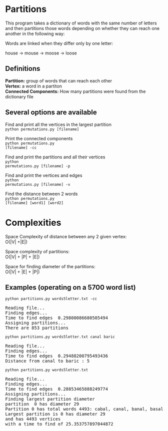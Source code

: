 # Partitions

This program takes a dictionary of words with the same number of letters and then partitions those words depending
on whether they can  reach one another in the following way:

Words are linked when they differ only by one letter:

house -> mouse -> moose -> loose

## Definitions
<b>Partition:</b> group of words that can reach each other<br>
<b>Vertex:</b> a word in a partiton<br>
<b>Connected Components:</b> How many partitions were found from the dictionary file<br>

## Several options are available

Find and print all the vertices in the largest partition<br>
<code>python permutations.py [filename]</code>

Print the connected components<br>
<code>python permutations.py [filename] -cc</code>

Find and print the partitions and all their vertices<br>
<code>python permutations.py [filename] -p</code>

Find and print the vertices and edges<br>
<code>python permutations.py [filename] -v</code>

Find the distance between 2 words<br>
<code>python permutations.py [filename] [word1] [word2]</code>

# Complexities

Space Complexity of distance between any 2 given vertex:<br>
O(|V| +|E|)

Space complexity of partitions:<br>
O(|V| + |P| + |E|)

Space for finding diameter of the partitions:<br>
O(|V| + |E| + |P|)


Examples (operating on a 5700 word list)
--
<code>python partitions.py words5letter.txt -cc</code>
<pre>Reading file...
Finding edges...
Time to find edges  0.29800086680505494
Assigning partitions...
There are 853 partitions
</pre>

<code>python partitions.py words5letter.txt canal baric</code>
<pre>Reading file...
Finding edges...
Time to find edges  0.29488200795493436
Distance from canal to baric : 5
</pre>

<code>python partitions.py words5letter.txt</code>
<pre>
Reading file...
Finding edges...
Time to find edges  0.28853465888249774
Assigning partitions...
Finding largest partition diameter
partition  0 has diameter 29
Partition 0 has total words 4493: cabal, canal, banal, basal, basil, nasal, basic, basin, basis, natal, naval, baric, bases, basks, oasis, fatal, navel, boric, buses, cases, bares, gases, baser, banes, oases, eases, bales, bakes, lases, bates, vases, babes, based, barks, casks, masks, tasks, balks, busks, backs, banks, fetal, novel, gavel, naves, ravel, toric, bused, fuses, muses, ruses, busts, casas, cages, cares, cakes, cased, cafes, capes, caves, casts, casus, canes, mares, bards, barbs, nares, barer, byres, tares, barms, pares, fares, barfs, dares, bared, barns, hares, wares, bores, gales, gapes, gasps, gates, gazes, games, gages, baler, maser, baker, laser, panes, wanes, janes, bangs, banns, bands, bones, manes, vanes, lanes, esses, eaves, easts, easel, eased, balls, sales, balms, biles, males, wales, balds, tales, hales, pales, kales, vales, baled, dales, fakes, lakes, makes, rakes, sakes, baked, wakes, takes, jakes, bikes, loses, lames, lazes, lades, lased, laves, laces, lasts, baths, pates, dates, bated, bites, rates, fates, hates, sates, bytes, nates, mates, vises, vapes, babel, bayed, darks, harks, marks, parks, larks, barky, calks, musks, masts, tacks, tusks, tanks, talks, bilks, bulks, walks, balky, rusks, bunks, bucks, husks, dusks, racks, sacks, jacks, packs, bocks, becks, hacks, lacks, bonks, hanks, yanks, ranks, metal, feral, petal, fecal, hovel, waves, paves, raves, saves, napes, haves, names, revel, raved, raven, raver, topic, toxic, tonic, mused, fused, fumes, fusee, fuzes, mules, muxes, mutes, muser, musos, musts, roses, runes, rubes, rules, rises, rusts, butts, ousts, busty, bests, dusts, lusts, bunts, gusts, caged, sages, cagey, wages, rages, pages, cager, cards, cared, carps, cures, carts, caret, carer, cores, caked, cukes, cokes, caped, caned, cawed, caved, safes, capos, caper, rapes, copes, tapes, coves, costs, fasts, cants, cysts, caste, pasts, caner, cones, mazes, mores, mires, marls, marts, maces, nards, birds, wards, lards, bauds, pards, yards, garbs, narcs, rarer, darer, parer, borer, pyres, tyres, lyres, tires, tarts, tarps, tames, taxes, taros, tarns, tared, farms, barmy, berms, harms, warms, pared, parts, pores, paren, paces, paras, faxes, faces, fires, fames, fazes, fores, farts, fades, fared, barfy, dared, darts, darns, dames, dazes, bored, oared, eared, yarns, warns, burns, earns, hades, hames, heres, hires, hazes, harem, harts, harps, warps, warts, wires, waxes, wades, bodes, yores, lores, gores, sores, boxes, galls, gules, galas, gaper, gaped, rasps, wasps, hasps, gated, gazer, razes, gazed, gamer, gamey, gamed, haler, paler, mazer, miser, mater, macer, maker, waker, laker, biker, raker, faker, taker, lamer, lager, laver, laxer, later, layer, loser, lacer, pants, penes, paned, pines, panel, pangs, pones, wines, wands, wants, waned, jades, fangs, bongs, hangs, gangs, bungs, tangs, bunds, rands, bends, hands, binds, sands, bandy, lands, bonds, boned, nones, hones, bonus, boner, tones, zones, maned, mines, vines, vaned, lines, lunes, asses, elves, bawls, falls, bells, calls, walls, bills, bails, palls, malls, halls, bolls, bally, bulls, salts, soles, saxes, calms, palms, balmy, wiles, tiles, miles, riles, bides, files, piles, moles, malts, waled, baldy, talcs, talus, haled, halts, halos, holes, poles, paled, valet, doles, faked, likes, mikes, raked, races, naked, biked, waked, waken, tikes, tykes, taken, tokes, jokes, jukes, hikes, dikes, yikes, kikes, pikes, loves, hoses, noses, loges, poses, loxes, lopes, lobes, lodes, doses, lambs, limes, lamas, lamed, lamps, lazed, laded, laden, laved, laced, lavas, lives, lacey, lists, bathe, beths, raths, maths, oaths, paths, laths, pater, paten, dotes, dated, dater, hated, sated, mated, fated, rated, biter, mites, lites, cites, kites, rites, sites, rater, fetes, hater, notes, matey, motes, metes, wises, vires, vices, visas, vised, vibes, bagel, label, hayed, rayed, payed, dirks, dorks, darky, hawks, murks, parka, perks, porks, lurks, musky, mucks, mists, mosts, tucks, tacky, ticks, tacts, tacos, tusky, talky, silks, milks, hulks, sulks, bulbs, bulky, risks, junks, bunko, hunks, funks, dunks, punks, gunks, sucks, pucks, ducks, fucks, lucks, husky, desks, disks, dusky, rocks, sicks, socks, jocks, pocks, pecks, picks, pacts, hocks, docks, locks, books, mocks, cocks, necks, beaks, decks, hicks, licks, honks, zonks, wonks, monks, conks, hanky, rants, rinks, medal, pedal, penal, focal, decal, hover, hotel, waver, wives, waved, paved, paver, roves, rives, saved, saver, haven, hives, named, namer, rebel, revet, repel, level, bevel, raged, raced, razed, rived, raped, roved, riven, maven, raper, razer, rover, rawer, racer, river, toxin, monic, sonic, tunic, conic, ionic, muted, fuzed, fumed, fumer, mulls, yules, muley, luxes, mixes, tuxes, muter, mutts, lutes, jutes, musta, musty, roles, ropes, robes, rungs, runts, dunes, tunes, tubes, lubes, pubes, cubes, ruler, ruled, risen, rices, riser, rimes, rides, rusty, rests, butte, putts, busby, bushy, lusty, dusty, gusty, fusty, pests, beets, tests, belts, beats, vests, wests, zests, nests, jests, bents, duets, ducts, hunts, cunts, punts, aunts, gists, gusto, paged, waged, sager, sagas, wager, pager, eager, cater, curds, cords, cored, cured, camps, corps, carpy, curls, curer, curbs, lures, carte, carat, cadet, corer, cotes, corns, corks, comes, codes, corms, coxes, coked, pukes, nukes, dukes, yokes, pokes, taped, coped, coned, cowed, yawed, jawed, sawed, pawed, hawed, safer, capon, coper, taper, paper, hopes, topes, dopes, mopes, popes, types, tapis, coven, cover, moves, covey, doves, covet, toves, hosts, coats, costa, colts, posts, coots, fists, facts, cents, canto, waste, paste, baste, haste, taste, pasta, pasty, saner, coney, mazed, morel, modes, morts, morns, mimes, mired, sires, mails, earls, mauls, maced, nerds, girds, words, lauds, lords, lardy, narco, direr, payer, pacer, pawer, purer, sorer, bower, boxer, tyros, times, tides, tines, tired, tiros, torts, turps, tamps, tomes, tamed, tamer, taxed, taxer, taxis, tarot, turns, terns, forms, firms, beams, bergs, germs, terms, perms, worms, paced, pored, ports, party, poxes, papas, faxer, faxed, foxes, fixes, feces, faced, facer, facet, firer, fines, fives, fired, fifes, famed, fazed, forts, fords, forks, faded, fader, farad, dazed, dirts, damns, dawns, dimes, domes, damps, dozes, xored, gored, booed, boded, bowed, boxed, erred, yawns, burnt, burps, burls, burrs, burgs, hides, homes, herbs, hexes, herds, herem, heros, hirer, hired, hazel, hazed, hazer, harum, hafts, hurts, harpy, worts, wafts, waits, watts, warty, wirer, wipes, wired, waxer, waxed, waxen, wader, waded, wadis, nodes, sorts, gulls, gaols, gills, gulfs, gulps, gayer, ramps, raspy, waspy, wisps, hayer, holer, poler, miner, mimer, mixer, miler, miter, wiser, eater, tater, meter, water, wafer, liker, piker, hiker, bider, fakir, toker, lever, liver, lover, liter, latex, sayer, loper, loner, doser, lower, poser, pints, panty, pends, penis, genes, pined, pipes, dines, nines, piney, pinks, pings, sines, panga, ponds, winey, wined, wings, winds, winos, winks, wends, wanta, wonts, jaded, tongs, longs, bongo, songs, gongs, mungs, dungs, lungs, tings, tangy, tango, funds, rends, rinds, randy, raids, vends, mends, sends, tends, beads, fends, lends, handy, hinds, minds, finds, kinds, sandy, baddy, bawdy, dandy, candy, honed, toned, zoned, honey, honer, bogus, toner, goner, totes, mined, minks, mints, minis, minus, minas, vined, linen, lined, lints, links, lings, liner, apses, ashes, asset, assed, arses, bowls, pawls, yawls, fills, fails, fells, fulls, belli, wells, sells, dells, cells, belly, hells, jells, yells, tells, belle, culls, calla, cills, cauls, wails, wills, hills, rills, kills, pills, billy, sills, tills, mills, dills, boils, baits, hails, vails, tails, rails, nails, jails, sails, pails, pally, polls, pulls, molls, hulls, hallo, hauls, bolts, bolas, bolos, dolls, lolls, rolls, tolls, tally, bully, badly, rally, sally, dally, lulls, nulls, dulls, salty, silts, soled, solos, sexes, sixes, palmy, wiled, wilds, wilts, tilts, tiled, tiler, riled, bided, sides, bidet, aides, filer, filet, films, filed, piled, molds, molts, molas, melts, malty, tabus, holed, hilts, holds, holey, polos, poled, polis, doled, doges, dolts, liked, liken, miked, nuked, hiked, diked, biped, woken, oaken, tikis, dykes, token, toked, joked, joker, dices, dives, yipes, loved, hosed, nosed, nosey, logos, posed, poset, loped, lobed, dosed, limbs, iambs, jambs, limey, limed, limos, limen, limns, limps, mamas, lumps, vamps, lived, jives, liven, gives, lifts, wists, lisps, lilts, lathe, betas, moths, myths, piths, latus, peter, eaten, oaten, doted, votes, doter, deter, sited, meted, feted, titer, niter, mitts, cited, kiths, kited, situs, sizes, fetus, noter, noted, motel, motet, memes, wised, virus, vireo, vivas, vitas, gibes, jibes, lapel, libel, hayey, payee, dicks, kirks, dinks, dorky, works, dorms, gawks, murky, peaks, jerks, peeks, perky, porky, mucky, mushy, mussy, mucus, micks, misty, moats, moots, wacky, kicks, nicks, wicks, silos, sinks, silky, milky, hulas, hulky, sulky, bulgy, risky, junky, jinks, bunco, hunky, finks, funky, punky, gunky, ducky, duces, lucky, hussy, discs, rocky, rooks, sicko, soaks, socko, pocky, picky, picas, hocus, hooks, locos, looks, locus, lochs, booky, booms, nooks, boobs, boons, cooks, kooks, boors, zooks, boots, gooks, cocky, cocos, cocas, bears, beans, beaus, teaks, leaks, beaky, honky, wonky, lanky, rafts, rents, oinks, kinks, rings, modal, venal, renal, vocal, local, decaf, ducal, decay, mover, hoper, hiver, homer, rivet, savor, sawer, saber, sever, hived, reset, relet, levee, betel, bezel, riced, jived, rimed, dived, rapid, roped, moved, rowed, robed, ripen, given, roper, riper, razor, roger, rower, ricer, giver, rimer, diver, fiver, rifer, rider, manic, runic, comic, cynic, colic, iodic, luted, mixed, nixes, cuter, outer, runty, dudes, dupes, dynes, tunas, tuner, tuned, tuber, tubed, tubas, pubis, cuber, cubed, ruder, rutty, putty, gushy, cushy, pushy, gutty, fisty, fussy, pelts, peats, pesto, pesos, beeps, meets, beefs, beers, texts, tents, testy, teats, felts, welts, heats, blats, feats, meats, seats, boats, brats, vents, wefts, zesty, newts, nerts, dents, gents, suets, duels, diets, hints, cults, girts, gifts, gilts, egger, edger, curdy, surds, turds, coeds, colds, cordy, coxed, coded, cooed, lured, comps, campy, campo, coops, coups, carry, carny, hurls, curly, furls, purls, lurer, surer, nurbs, carve, carne, karat, comer, coder, cower, coyer, corny, coons, horns, cornu, coins, corky, comas, comet, combs, cedes, codex, codas, norms, yoked, poked, puked, nudes, yokel, pokey, poker, typed, toped, hoped, moped, doped, lowed, vowed, sowed, mowed, towed, wowed, sewed, hewed, canon, caron, toper, doper, moper, tapir, piper, hypes, topos, dopey, typos, lapis, cozen, woven, dovey, coset, civet, hoots, coals, goats, chats, coati, cotta, jolts, colas, volts, pouts, poste, poets, foots, clots, toots, cools, loots, roots, soots, fiats, facto, cento, passe, haute, hasty, tasty, pasha, nasty, patty, money, moral, model, mohel, modus, modem, moons, moans, mimed, mimeo, aired, sired, siren, siree, mains, maids, maims, early, nerdy, needs, nerfs, gilds, giros, girls, wolds, wordy, woods, laude, lordy, loads, hardy, tardy, airer, diner, dicer, dimer, pryer, plyer, power, puree, sober, sower, bowel, mower, tower, vower, dower, gyros, timer, timed, tided, tints, touts, torus, torte, turfs, temps, tombs, maxis, tuans, kerns, teens, ferns, forma, foams, firma, seams, reams, beamy, teams, teems, wormy, poxed, purty, parry, papaw, pupas, papal, fixer, foxed, fixed, tacet, fiber, finer, fined, finis, fonts, forth, forte, forty, folds, foods, forky, folks, dozed, dirty, dints, downs, pawns, lawns, fawns, domed, dumps, dozen, dozer, oozes, wooed, mooed, yawny, yawps, burst, buret, bumps, burly, burry, purrs, burro, hider, homed, homey, homos, kerbs, verbs, herby, hexed, hexer, vexes, heads, heeds, heron, zeros, hefts, hafta, yurts, happy, harry, worth, writs, gaits, whits, waifs, wiper, wider, wiped, sorta, softs, gully, golfs, pulps, romps, rumps, wispy, washy, wimps, polar, minor, aimer, oiler, viler, ester, enter, toter, lifer, eider, cider, aider, toyer, leper, fever, never, shyer, slyer, pinto, pansy, genus, genet, dined, piped, pipet, dings, pinky, pinko, sings, jings, zings, kings, sinus, sinew, panda, windy, wifey, welds, weeds, manta, wanna, bingo, munge, mungy, dungy, lunge, tinge, tansy, mangy, rangy, mango, reads, reeds, roids, rains, velds, meads, menus, melds, seeds, beady, leads, deads, brads, feuds, feeds, kinda, biddy, caddy, buddy, daddy, paddy, faddy, canny, toted, toyed, hooey, hokey, honor, gofer, totem, midis, minim, micas, mynas, linty, lingo, apsos, aches, ashen, asked, howls, fowls, yowls, jowls, cowls, filly, fairs, foils, feels, fella, fuels, fully, weals, selfs, seals, deals, delis, ceils, cello, kelly, belay, jelly, telly, hello, helps, heals, helms, heels, jello, yella, yelps, teals, belie, caulk, hilly, rials, rille, kilts, kilos, kilns, bigly, dilly, silly, bilgy, dials, soils, toils, roils, coils, bahts, hairs, veils, taels, pains, pairs, polly, palsy, pools, molly, hullo, bouts, bozos, dolly, lolly, tools, sully, dully, sadly, madly, rawly, daily, lulus, duals, silty, sifts, jilts, solid, solon, sexed, ailed, oiled, tilth, tiger, sided, aided, filar, filmy, moods, moldy, golds, molto, molar, molal, hoods, holly, polio, diced, bipod, women, joyed, dicey, divas, mosey, legos, posit, limbo, limby, aimed, lumen, liens, lions, pimps, gimps, humps, pumps, sumps, lumpy, mumps, jumps, livid, gyves, lefts, rifts, lofts, lilty, lithe, zetas, mothy, goths, withs, pithy, pitas, lotus, outen, often, voted, voter, defer, sized, mewed, fetid, feued, nicer, sizer, memos, video, kivas, vitae, vitam, vital, gibed, giber, jibed, jiber, dicky, dinky, dooms, gawky, peaky, peals, pears, jerky, leeks, geeks, seeks, reeks, weeks, peens, peels, peers, peeps, pesky, porgy, yucky, mashy, missy, pussy, messy, mossy, moors, wacko, kicky, bulge, buggy, jinns, bunch, junco, funny, punny, gunny, duchy, disco, rooky, roods, roofs, rooms, soaps, soars, focus, hoops, hooky, hoofs, looms, loons, looky, loops, nooky, booby, boomy, boozy, gooky, bosky, cooky, booty, kooky, zooms, noons, bombs, blobs, goons, toons, boars, doors, booth, blots, groks, goofs, goods, cohos, cocoa, wears, dears, gears, nears, tears, beard, fears, rears, years, hears, sears, leans, means, jeans, beano, weans, brans, deans, beaut, beaux, leaky, leafs, leaps, rente, oinky, kinky, nodal, regal, vocab, loyal, ducat, decry, delay, decoy, hyper, favor, sewer, seven, seder, resew, beset, rabid, vapid, rewed, viper, refer, magic, mania, panic, folic, nixed, otter, runny, supes, duped, duper, tufas, tubal, pubic, nuder, nutty, ratty, potty, petty, cuspy, gutsy, gutta, fishy, fifty, plats, peaty, prats, keeps, seeps, veeps, weeps, deeps, jeeps, beefy, reefs, jeers, leers, biers, seers, veers, beery, texas, tenth, thats, twats, heaps, heath, blabs, slats, blahs, flats, frats, meals, meaty, swats, stats, spats, scats, sects, brags, brass, brays, braes, debts, suety, suers, stets, suits, dieth, diems, girth, egged, edged, edges, curvy, turdy, curry, suras, surfs, ceded, lurid, pomps, cameo, poops, chops, crops, clops, coupe, soups, tarry, marry, hurly, surly, super, numbs, calve, curve, ceder, foyer, horny, loins, joins, coifs, chins, somas, wombs, combo, sodas, yodel, pooey, hyped, vowel, towel, wowee, dewed, hewer, canoe, carom, carob, baron, carol, hypos, topoi, lapin, goals, foals, goads, gnats, gouts, chars, chaos, chaws, chaps, whats, chits, lotta, gotta, pours, louts, poufs, routs, posse, poems, fools, clogs, plots, cloys, clods, cloth, slots, trots, tooth, wools, riots, rooty, sooty, shots, sooth, snots, spots, lento, pause, parse, masse, saute, tatty, natty, fatty, batty, catty, patsy, coral, moray, mural, muons, moony, roans, loans, shred, spree, gains, needy, nervy, deeds, kerfs, serfs, gelds, girly, woody, worry, woofs, lorry, loams, loafs, roads, toads, dinar, prier, fryer, wryer, dryer, flyer, purse, purge, dowel, timid, tours, turfy, hemps, tempi, tempt, tempo, maxim, mavis, trans, keens, teeny, thens, ferny, roams, flams, foamy, seamy, seems, shams, scams, slams, reaps, reals, trams, deems, pumas, pupae, pupal, tacit, finif, north, firth, forge, force, foray, folky, yolks, oozed, ditty, downy, gowns, towns, lawny, fauns, fawny, dumpy, doyen, wooer, tawny, durst, wurst, beret, bumph, bumpy, hurry, furry, berry, hobos, derby, hexad, vexed, heady, hefty, zappy, nappy, gappy, hoppy, haply, hippy, pappy, sappy, hairy, write, grits, crits, whets, whirs, whims, shits, white, whips, widen, aorta, sofas, softy, golly, pulpy, wimpy, dashy, solar, manor, ogler, aster, ender, inter, elder, alder, adder, fewer, newer, shoer, sheer, shier, slier, tenet, dingo, dingy, singe, jingo, zingy, zincs, weedy, manna, canna, binge, mange, muggy, hinge, manly, range, ready, reels, reedy, voids, reins, rainy, ruins, veldt, mrads, seedy, sleds, sheds, dyads, grads, diddy, middy, giddy, duddy, muddy, ruddy, fanny, nanny, zooey, gooey, donor, mynah, acmes, acnes, acres, ached, aspen, acked, asker, askew, fouls, jowly, fitly, folly, faire, lairs, fairy, keels, weald, zeals, veals, dealt, kelpy, relay, jolly, kelps, baulk, vials, rifle, ville, kilty, biggy, dimly, bilge, souls, toile, roily, heirs, veins, paint, poohs, doily, lowly, daisy, drily, gaily, dairy, luaus, lupus, quals, sixty, colon, salon, holon, axled, abled, ogled, filth, added, anded, hilar, moody, motto, mylar, hotly, folio, woman, divan, bimbo, himbo, armed, rumen, miens, liers, pions, gimpy, humph, humpf, humus, humpy, jumpy, lipid, vivid, gyved, lefty, lofty, litre, litho, tithe, offen, demos, viral, pawky, pearl, jerry, reeky, peons, piers, preps, podgy, yukky, mimsy, sissy, lossy, bossy, mousy, budge, baggy, boggy, lunch, hunch, munch, punch, bench, butch, bunny, finny, tunny, sunny, fenny, penny, ginny, roomy, soapy, snaps, slaps, swaps, sours, hoars, scars, stars, roars, spars, loony, loopy, bobby, doozy, woozy, booze, goody, goopy, goofy, goony, goosy, neons, nouns, bombe, blebs, slobs, blocs, globs, blows, board, doers, broth, grows, grogs, gross, weary, weirs, deary, teary, tzars, tsars, heard, rearm, yearn, heart, leant, meant, meany, brand, brant, beast, leafy, leapt, legal, royal, decor, semen, resaw, renew, besot, beget, rebid, valid, mafia, maria, folia, other, utter, tufts, cubic, nutsy, nitty, dotty, totty, jetty, cuppy, cusps, outta, dishy, fifth, nifty, plate, plans, plays, prate, prays, prams, steps, weepy, leery, tiers, viers, teeth, tench, thaws, twits, death, neath, slabs, flabs, slaws, slate, slays, slits, slags, sluts, flaps, flaks, flays, flags, flits, flaws, frays, frets, mealy, sways, swabs, swath, swags, swans, stays, stags, state, stabs, spans, spays, spits, spate, scans, scabs, scads, brigs, drags, crags, grass, crass, brash, drays, grays, trays, bries, stews, stems, quits, suite, snits, skits, doeth, lieth, mirth, birth, auras, lucid, camel, props, plops, choos, chows, chips, whops, shops, drops, crows, cross, craps, crocs, clips, flops, slops, claps, soupy, terry, merry, halve, salve, valve, curse, curie, cedar, horsy, joint, johns, thins, chink, china, chine, shins, chino, soyas, voxel, dewey, bacon, boron, baton, latin, glads, gnaws, gluts, gouty, chary, chard, chart, czars, charm, chews, claws, craws, whams, lotsa, lotto, fours, hours, yours, louis, route, fosse, poise, slogs, flogs, ploys, plods, plows, clays, clads, sloth, slows, sloes, troth, trows, wooly, shuts, shoes, shows, shoos, south, snows, knots, snobs, cause, manse, shute, sauce, titty, fatly, bitty, aural, rural, shrew, shoed, shied, sprue, grins, nerve, sorry, loamy, toady, pries, frier, prior, brier, pried, crier, trier, drier, wrier, freer, flier, pulse, nurse, surge, hempy, traps, weeny, thees, whens, thews, ferry, clams, flame, shahs, shays, shads, shame, shags, shims, scamp, scums, slums, slims, realm, grams, drams, crams, tramp, trims, pupil, forgo, gorge, farce, yolky, witty, kitty, ditto, dowry, dowdy, lawzy, fauna, dummy, worst, heavy, zippy, nippy, guppy, gyppy, loppy, poppy, soppy, dippy, lippy, hippo, tippy, puppy, peppy, wrote, trite, grids, grips, cribs, cries, wheys, whews, whirr, whirl, shies, ships, while, whine, whipt, wizen, godly, sonar, major, mayor, ogles, astir, alter, after, under, ended, inker, infer, inner, older, odder, udder, newel, shear, sneer, cheer, sheen, sheet, sheep, steer, skier, shirr, spier, siege, since, magna, marge, henge, wanly, ruing, slews, shews, grabs, grade, fancy, nonny, ninny, dolor, acned, acted, laird, faery, repay, resay, relax, viols, villi, villa, piggy, voile, veiny, faint, taint, print, saint, point, dryly, drill, gayly, qualm, quais, quays, quads, sixth, codon, color, talon, axles, abler, filch, anted, roman, arced, liars, pious, mitre, titre, livre, title, offer, offed, demon, peony, press, greps, preys, dodgy, pudgy, sassy, lousy, bossa, mouse, bodge, fudge, nudge, judge, badge, jaggy, doggy, loggy, soggy, foggy, bogey, lurch, lynch, hutch, mulch, pinch, beech, beach, belch, wench, batch, dutch, bitch, botch, bonny, tinny, sonny, jenny, snags, snips, slips, spurs, slurs, hoard, hoers, hoary, scarp, scary, scare, scarf, stark, stare, start, stirs, spark, spare, hobby, lobby, nobby, grody, goose, plebs, bless, block, globe, gloss, glows, gloms, blowy, blown, flows, brows, goers, dyers, wroth, froth, grown, growl, prows, frogs, dross, weird, diary, heerd, learn, least, braid, bland, grand, grant, brent, bract, brunt, boast, yeast, feast, blast, begot, begat, redid, varia, ocher, ether, tufty, cubit, cuppa, place, plane, elate, plank, clans, plant, elans, glans, playa, orate, irate, crate, grate, prims, proms, stops, views, seeth, teach, twigs, twins, depth, neato, flubs, slake, skate, slave, slugs, smuts, slues, flips, flake, flaky, flics, flies, frees, aways, swash, swigs, swank, stagy, stage, stave, stake, stale, stubs, spank, spins, spang, spitz, spics, spite, spivs, spies, space, spake, spade, scant, scuds, prigs, brims, frigs, drabs, dregs, drugs, draws, crabs, glass, grasp, class, crash, cress, trash, blash, brush, greys, treys, tries, fries, brief, dries, skews, spews, stows, items, quips, quite, quids, smite, knits, units, skins, skips, skids, skies, skims, goeth, berth, birch, arras, aurae, profs, prods, dhows, whoas, scops, drips, crown, crews, crowd, wraps, crock, blips, floes, floss, slope, terra, mercy, salvo, solve, value, curia, curio, cutie, horse, joist, think, thing, thine, clink, chunk, chick, crink, chime, chide, shine, chile, chive, shuns, shiny, rhino, moron, boson, satin, glade, glues, chord, shard, chert, chant, chasm, chefs, chess, chewy, clews, crawl, houri, yourn, rouge, rouse, fossa, prise, noise, smogs, slosh, scows, aloes, truth, trews, shown, showy, shoot, shook, youth, couth, mouth, knows, snowy, knobs, knops, snubs, cruse, chute, saucy, bitsy, threw, screw, strew, skied, stied, spied, grind, serve, verve, toddy, plies, friar, fried, briar, plied, tried, dried, cried, truer, freed, flied, dulse, serge, sarge, trips, trees, wrens, clamp, flare, blame, flume, frame, shade, shady, shape, shake, shave, shale, share, swims, swamp, scalp, stamp, slump, plums, alums, slimy, slime, drama, drums, cramp, tromp, trump, trios, tribs, gouge, gorse, cowry, howdy, rowdy, sauna, gummy, yummy, tummy, mummy, rummy, worse, heave, gypsy, tipsy, trice, tribe, tripe, trike, gripe, dribs, whorl, sties, whale, whole, whiny, whist, ogres, altar, inked, olden, order, jewel, swear, sheaf, spear, smear, cheek, cheep, skeet, sweet, sleet, sleep, shlep, sweep, steep, steed, steel, shire, shirk, shirt, spiel, liege, sieve, wince, mince, magma, barge, large, merge, hence, hedge, suing, cuing, grubs, grape, grace, trade, grave, graze, fiery, reply, viola, pigmy, voila, voice, feint, flint, taunt, prink, stint, skint, wryly, droll, grill, krill, trill, frill, quail, taxon, finch, milch, zilch, antes, reman, rowan, metre, vivre, lemon, phony, tress, prest, dress, dodge, fudgy, gassy, louse, house, souse, douse, moose, youse, lodge, nudie, cadge, doggo, leggy, fogey, larch, synch, hitch, hatch, mulct, gulch, winch, pitch, cinch, leech, peach, reach, leach, welch, match, catch, natch, latch, patch, watch, ditch, aitch, witch, notch, bonne, sonly, snugs, snipe, spurt, spurn, spuds, slurp, blurs, hoagy, sharp, scaly, score, scale, snare, sware, scurf, snarf, swarf, stack, stank, stalk, shark, snark, stork, store, swart, smart, spore, spire, hubby, nobly, loose, noose, pleas, plebe, blest, bliss, flock, black, clock, glebe, glove, brown, clown, flown, brews, eyers, wrath, frosh, groin, frown, groan, drown, prowl, leash, lease, brain, blond, blind, gland, eland, blank, blend, graft, grunt, giant, brack, tract, brace, brung, bruit, blunt, toast, boost, coast, roast, feist, bigot, began, redip, culpa, peace, elite, prank, plunk, flank, plink, clank, plonk, clang, slant, plait, glens, plaza, ovate, craze, crave, crane, grata, prime, prima, primp, primo, promo, stoas, twiny, twine, twink, clubs, flues, snake, suave, clave, plugs, clues, slued, blues, fluke, fluky, flick, flees, awash, smash, slash, stash, swish, swiss, shank, stogy, stove, stoke, stele, stile, style, stall, stole, studs, stuns, spunk, spiny, spina, spine, slang, epics, spicy, spice, specs, spike, apace, spacy, spoke, scent, scudo, scudi, drubs, drawn, drawl, clash, clasp, crush, crest, blush, flash, plash, brusk, treks, trues, grief, quipu, quire, quote, smith, smote, smile, unite, unity, skimp, areas, array, arias, scope, croon, croak, crack, chock, frock, crook, crick, elope, tetra, vague, horde, hoist, moist, foist, joust, thank, thunk, thick, thong, tying, thane, slink, clunk, blink, click, cling, chuck, check, brink, crank, drink, chimp, crime, clime, seine, swine, shone, child, chili, chill, shunt, bosom, bosun, bison, glide, glaze, glare, blade, gluey, glees, gluer, glued, chore, sherd, sward, chest, cheat, chase, clefs, trawl, brawl, mourn, rough, roust, reuse, price, prism, pride, arise, prize, prose, noire, noisy, slush, scowl, shorn, scoot, shout, short, snoot, shoat, snook, shock, spook, cough, couch, month, known, crude, crust, throw, three, straw, strep, skyed, speed, spued, servo, verse, verge, noddy, teddy, today, triad, treed, trued, creed, breed, greed, sedge, clomp, clump, champ, blare, blaze, flute, plume, shaky, shako, shove, shall, shalt, shore, swami, scald, stomp, stump, plump, plumy, plumb, arums, slily, slice, slide, crimp, crump, troop, thump, grump, frump, gauge, tommy, mommy, mammy, weave, leave, gipsy, twice, trick, truce, trace, bribe, grope, grime, whore, styes, whose, waist, wrist, whish, whisk, attar, irked, sweat, shelf, speak, creek, creep, cheap, swept, tweet, slept, sleek, fleet, stead, steal, smirk, skirt, shift, spill, mamma, largo, merse, fence, pence, ledge, wedge, sting, swing, sling, grapy, drape, graph, gravy, brave, grove, braze, redly, refly, pygmy, flirt, fling, glint, jaunt, vaunt, gaunt, daunt, haunt, prick, stilt, stunt, stink, troll, drool, trial, twill, taxol, antis, remap, reran, metro, phone, truss, wrest, scuse, dowse, cadre, leggo, parch, march, syncs, conch, perch, poach, react, retch, roach, welsh, borne, swipe, snide, sport, blurb, blurt, swore, scone, snore, scorn, snarl, swarm, aware, smurf, scuff, dwarf, shack, stick, smack, stuck, snack, stock, slack, stunk, stand, storm, story, stoae, stone, hubba, tubby, cubby, noble, fleas, pleat, plead, bleat, fleck, flack, clack, alack, cluck, cloak, grebe, clove, brawn, fresh, frost, grain, groat, pease, tease, cease, bruin, train, drain, blood, blini, bleed, draft, craft, grift, brick, wrack, track, trait, brake, bring, wrung, fruit, roost, heist, deist, bight, begun, vegan, begin, elide, drank, frank, slunk, klunk, flunk, pluck, flask, clung, plaid, plain, crazy, crone, bromo, stoat, gwine, snaky, clued, blued, bluer, slick, abash, staph, shish, stony, smoke, stela, still, styli, small, study, stung, skunk, spiky, opine, slung, speck, spent, scene, daubs, prawn, crept, flush, plush, flesh, plasm, brisk, quirt, quirk, quota, quoth, saith, emote, unate, unify, areal, ureas, alias, creak, brook, grook, vagus, vogue, thanx, trunk, eying, hying, vying, dying, lying, shuck, brine, briny, drunk, chomp, chump, chirp, creme, climb, seize, swive, shill, guide, glary, chose, choke, sword, award, wheat, cleat, phase, chafe, cleft, trail, tough, bough, dough, prude, bride, anise, arose, probe, prosy, prove, prone, moire, shush, sworn, thorn, scoop, scout, snout, spout, stout, snort, snood, snoop, shoal, smock, spoof, spool, spoon, spoor, pouch, touch, vouch, coach, cooch, monte, cruds, trust, cruft, cruet, throe, throb, stray, strap, strip, strop, spend, verso, versa, verst, terse, tread, tweed, trend, creel, bread, green, greek, greet, sedgy, shawl, shell, shaft, scold, stoup, stoma, stoop, slyly, crisp, crumb, droop, whump, thumb, gauze, momma, hammy, jammy, truck, grimy, where, those, whoso, grist, which, steak, sneak, steam, swift, spilt, spell, swill, skill, gamma, cargo, wedgy, owing, swung, awing, drake, breve, brava, bravo, drove, trove, refry, flung, vault, atilt, twirl, antic, recap, rerun, retro, weest, padre, porch, marsh, pooch, ketch, vetch, fetch, aport, acorn, gnarl, snail, awake, snuff, sluff, stuff, scoff, whack, snuck, knack, staid, atone, bubba, tabby, cabby, roble, bloat, bleak, blear, aleck, aback, close, clone, front, grail, grout, gloat, great, tense, twain, brood, flood, bloom, drift, croft, wreck, broke, oring, wring, being, wrong, deism, sight, right, fight, night, eight, light, might, tight, elude, franc, slain, plein, krone, drone, crony, abase, smoky, smell, skulk, spelt, crepe, crypt, frisk, quart, quint, quiet, quilt, quick, quark, faith, cream, freak, wreak, break, broom, groom, gronk, magus, rogue, eking, doing, urine, whomp, chums, guile, guise, glory, wheal, clean, clear, phage, chaff, frail, prune, anile, proxy, prong, swoon, swoop, sloop, scour, knout, strut, stood, skoal, stool, spoil, torch, hooch, mooch, tryst, cruel, spray, scrap, scrip, upend, terce, dread, treap, treat, broad, bream, preen, shawm, swell, shyly, rhumb, gauzy, comma, jimmy, wheee, there, these, whooo, swirl, skull, gamba, aping, acing, axing, aging, drive, retry, fault, twirp, attic, repro, seest, harsh, abort, apart, adorn, awoke, sniff, bluff, fluff, stiff, staff, knock, stair, stain, agone, alone, gabby, ruble, float, abaca, abaci, frond, group, trout, sense, dense, swain, floor, gloom, dreck, bloke, sighs, exude, etude, krona, irony, abuse, abate, smelt, quill, built, guilt, quack, dream, vroom, going, whoop, chugs, guild, wheel, glean, chuff, chiff, flail, ankle, agile, anole, angle, prexy, strum, torah, gruel, splay, sprat, scram, scrim, dryad, drear, dwell, gaudy, therm, theme, scull, samba, icing, twerp, about, adore, spiff, skiff, stein, agony, along, flout, croup, flour, highs, signs, irons, amuse, agate, quell, build, thugs, gleam, whiff, chief, cliff, flair, anode, scrum, serum, splat, sprit, dwelt, thyme, afore, adobe, stern, skein, among, clout, ikons, icons, agape, agave, thuds, thief, abode, inode, scrub, sebum, sedum, split, sprig, rhyme, afire, cloud, abide, above, shrub, sprog, aloud, amide, aside, shrug, amine, amino, azine, amigo,
Largest partition is 0 has diameter 29
and has 4493 vertices
with a time to find of 25.353757897044872
</pre>
